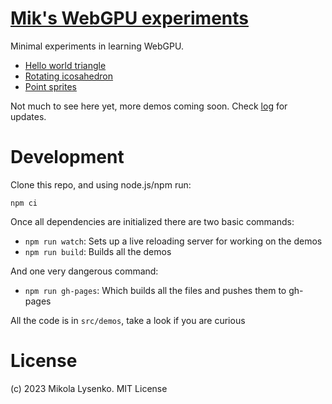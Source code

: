 # [Mik's WebGPU experiments](https://mikolalysenko.github.io/webgpu-experiments/index.html)

Minimal experiments in learning WebGPU.

* [Hello world triangle](https://mikolalysenko.github.io/webgpu-experiments/triangle.html)
* [Rotating icosahedron](https://mikolalysenko.github.io/webgpu-experiments/icosahedron.html)
* [Point sprites](https://mikolalysenko.github.io/webgpu-experiments/sprites.html)

Not much to see here yet, more demos coming soon.  Check [log](LOG.md) for updates.

# Development

Clone this repo, and using node.js/npm run:

```
npm ci
```

Once all dependencies are initialized there are two basic commands:

* `npm run watch`: Sets up a live reloading server for working on the demos
* `npm run build`: Builds all the demos

And one very dangerous command:

* `npm run gh-pages`: Which builds all the files and pushes them to gh-pages

All the code is in `src/demos`, take a look if you are curious

# License
(c) 2023 Mikola Lysenko.  MIT License